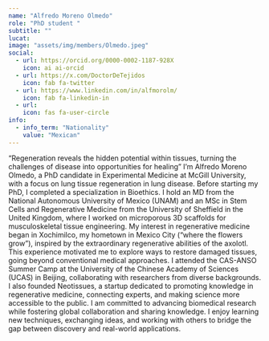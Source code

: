 ```yaml
---
name: "Alfredo Moreno Olmedo"
role: "PhD student "
subtitle: ""
lucat: 
image: "assets/img/members/Olmedo.jpeg"
social:
  - url: https://orcid.org/0000-0002-1187-928X
    icon: ai ai-orcid
  - url: https://x.com/DoctorDeTejidos
    icon: fab fa-twitter
  - url: https://www.linkedin.com/in/alfmorolm/
    icon: fab fa-linkedin-in
  - url: 
    icon: fas fa-user-circle
info:
  - info_term: "Nationality"
    value: "Mexican"
---
```

“Regeneration reveals the hidden potential within tissues, turning the challenges of disease into opportunities for healing”
I’m Alfredo Moreno Olmedo, a PhD candidate in Experimental Medicine at McGill University, with a focus on lung tissue regeneration in lung disease. Before starting my PhD, I completed a specialization in Bioethics. I hold an MD from the National Autonomous University of Mexico (UNAM) and an MSc in Stem Cells and Regenerative Medicine from the University of Sheffield in the United Kingdom, where I worked on microporous 3D scaffolds for musculoskeletal tissue engineering.
My interest in regenerative medicine began in Xochimilco, my hometown in Mexico City (“where the flowers grow”), inspired by the extraordinary regenerative abilities of the axolotl. This experience motivated me to explore ways to restore damaged tissues, going beyond conventional medical approaches.
I attended the CAS-ANSO Summer Camp at the University of the Chinese Academy of Sciences (UCAS) in Beijing, collaborating with researchers from diverse backgrounds. I also founded Neotissues, a startup dedicated to promoting knowledge in regenerative medicine, connecting experts, and making science more accessible to the public.
I am committed to advancing biomedical research while fostering global collaboration and sharing knowledge. I enjoy learning new techniques, exchanging ideas, and working with others to bridge the gap between discovery and real-world applications.
